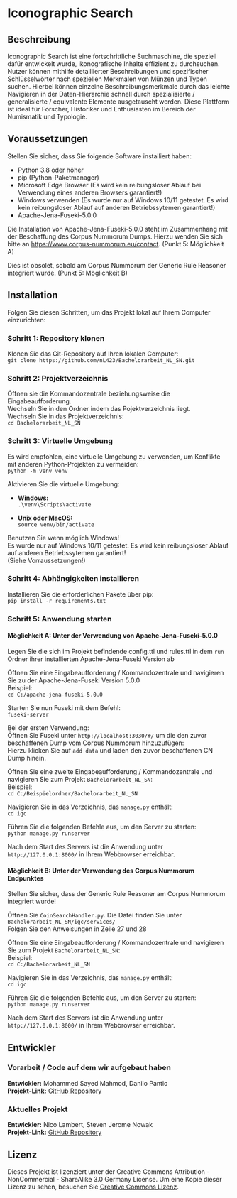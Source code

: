 # Iconographic Search

## Beschreibung

Iconographic Search ist eine fortschrittliche Suchmaschine, die speziell dafür entwickelt wurde, ikonografische Inhalte effizient zu durchsuchen. Nutzer können mithilfe detaillierter Beschreibungen und spezifischer Schlüsselwörter nach speziellen Merkmalen von Münzen und Typen suchen. Hierbei können einzelne Beschreibungsmerkmale durch das leichte Navigieren in der Daten-Hierarchie schnell durch spezialisierte / generalisierte / equivalente Elemente ausgetauscht werden. Diese Plattform ist ideal für Forscher, Historiker und Enthusiasten im Bereich der Numismatik und Typologie.

## Voraussetzungen

Stellen Sie sicher, dass Sie folgende Software installiert haben:

- Python 3.8 oder höher
- pip (Python-Paketmanager)
- Microsoft Edge Browser (Es wird kein reibungsloser Ablauf bei Verwendung eines anderen Browsers garantiert!)
- Windows verwenden (Es wurde nur auf Windows 10/11 getestet. Es wird kein reibungsloser Ablauf auf anderen Betriebssytemen garantiert!)
- Apache-Jena-Fuseki-5.0.0

Die Installation von Apache-Jena-Fuseki-5.0.0 steht im Zusammenhang mit der Beschaffung des Corpus Nummorum Dumps.
Hierzu wenden Sie sich bitte an https://www.corpus-nummorum.eu/contact. (Punkt 5: Möglichkeit A)

Dies ist obsolet, sobald am Corpus Nummorum der Generic Rule Reasoner integriert wurde. (Punkt 5: Möglichkeit B)


## Installation

Folgen Sie diesen Schritten, um das Projekt lokal auf Ihrem Computer einzurichten:

### Schritt 1: Repository klonen

Klonen Sie das Git-Repository auf Ihren lokalen Computer:
<br />
`git clone https://github.com/nL423/Bachelorarbeit_NL_SN.git`

### Schritt 2: Projektverzeichnis

Öffnen sie die Kommandozentrale beziehungsweise die Eingabeaufforderung. <br /> 
Wechseln Sie in den Ordner indem das Pojektverzeichnis liegt. <br /> 
Wechseln Sie in das Projektverzeichnis:
<br />
`cd Bachelorarbeit_NL_SN`

### Schritt 3: Virtuelle Umgebung

Es wird empfohlen, eine virtuelle Umgebung zu verwenden, um Konflikte mit anderen Python-Projekten zu vermeiden:
<br />
`python -m venv venv`

Aktivieren Sie die virtuelle Umgebung:

- **Windows:**
  <br />
  `.\venv\Scripts\activate`


- **Unix oder MacOS:**
  <br />
  `source venv/bin/activate`

Benutzen Sie wenn möglich Windows! <br />
Es wurde nur auf Windows 10/11 getestet. Es wird kein reibungsloser Ablauf auf anderen Betriebssytemen garantiert! <br />
(Siehe Vorraussetzungen!)

### Schritt 4: Abhängigkeiten installieren 

Installieren Sie die erforderlichen Pakete über pip:
<br />
`pip install -r requirements.txt`

### Schritt 5: Anwendung starten

#### Möglichkeit A: Unter der Verwendung von Apache-Jena-Fuseki-5.0.0

Legen Sie die sich im Projekt befindende config.ttl und rules.ttl in dem `run` Ordner ihrer installierten Apache-Jena-Fuseki Version ab

Öffnen Sie eine Eingabeaufforderung / Kommandozentrale und navigieren Sie zu der Apache-Jena-Fuseki Version 5.0.0 <br />
Beispiel: 
<br /> 
`cd C:/apache-jena-fuseki-5.0.0`

Starten Sie nun Fuseki mit dem Befehl: 
<br /> 
`fuseki-server`

Bei der ersten Verwendung: <br /> 
Öffnen Sie Fuseki unter `http://localhost:3030/#/` um die den zuvor beschaffenen Dump vom Corpus Nummorum hinzuzufügen: <br /> 
Hierzu klicken Sie auf `add data` und laden den zuvor beschaffenen CN Dump hinein.


Öffnen Sie eine zweite Eingabeaufforderung / Kommandozentrale und navigieren Sie zum Projekt `Bachelorarbeit_NL_SN`:<br /> 
Beispiel: 
<br /> 
`cd C:/Beispielordner/Bachelorarbeit_NL_SN`

Navigieren Sie in das Verzeichnis, das `manage.py` enthält:
<br />
`cd igc`

Führen Sie die folgenden Befehle aus, um den Server zu starten:
<br />
`python manage.py runserver`

Nach dem Start des Servers ist die Anwendung unter `http://127.0.0.1:8000/` in Ihrem Webbrowser erreichbar.

#### Möglichkeit B: Unter der Verwendung des Corpus Nummorum Endpunktes 

Stellen Sie sicher, dass der Generic Rule Reasoner am Corpus Nummorum integriert wurde!

Öffnen Sie `CoinSearchHandler.py`. Die Datei finden Sie unter `Bachelorarbeit_NL_SN/igc/services/`
<br /> 
Folgen Sie den Anweisungen in Zeile 27 und 28 

Öffnen Sie eine Eingabeaufforderung / Kommandozentrale und navigieren Sie zum Projekt `Bachelorarbeit_NL_SN`: <br />
Beispiel: 
<br /> 
`cd C:/Bachelorarbeit_NL_SN`

Navigieren Sie in das Verzeichnis, das `manage.py` enthält:
<br />
`cd igc`

Führen Sie die folgenden Befehle aus, um den Server zu starten:
<br />
`python manage.py runserver`

Nach dem Start des Servers ist die Anwendung unter `http://127.0.0.1:8000/` in Ihrem Webbrowser erreichbar.

## Entwickler

### Vorarbeit / Code auf dem wir aufgebaut haben
**Entwickler:** Mohammed Sayed Mahmod, Danilo Pantic  <br />
**Projekt-Link:** [GitHub Repository](https://github.com/Danilopa/Bachelorthesis.git)

### Aktuelles Projekt
**Entwickler:** Nico Lambert, Steven Jerome Nowak <br />
**Projekt-Link:** [GitHub Repository](https://github.com/nL423/Bachelorarbeit_NL_SN.git)

## Lizenz

Dieses Projekt ist lizenziert unter der Creative Commons Attribution - NonCommercial - ShareAlike 3.0 Germany License. Um eine Kopie dieser Lizenz zu sehen, besuchen Sie [Creative Commons Lizenz](http://creativecommons.org/licenses/by-nc-sa/3.0/de/).
